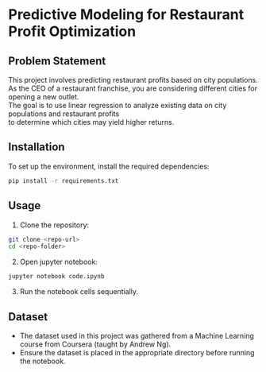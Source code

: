 # Predictive Modeling for Restaurant Profit Optimization

## Problem Statement

This project involves predicting restaurant profits based on city populations.  
As the CEO of a restaurant franchise, you are considering different cities for opening a new outlet.  
The goal is to use linear regression to analyze existing data on city populations and restaurant profits  
to determine which cities may yield higher returns.

## Installation

To set up the environment, install the required dependencies:

```bash
pip install -r requirements.txt
```

## Usage

1. Clone the repository:

```bash
git clone <repo-url>
cd <repo-folder>
```

2. Open jupyter notebook:

```bash
jupyter notebook code.ipynb
```

3. Run the notebook cells sequentially.

## Dataset

- The dataset used in this project was gathered from a Machine Learning course from Coursera (taught by Andrew Ng).
- Ensure the dataset is placed in the appropriate directory before running the notebook.
